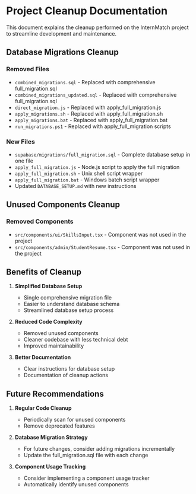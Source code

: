 # Project Cleanup Documentation

This document explains the cleanup performed on the InternMatch project to streamline development and maintenance.

## Database Migrations Cleanup

### Removed Files
- `combined_migrations.sql` - Replaced with comprehensive full_migration.sql
- `combined_migrations_updated.sql` - Replaced with comprehensive full_migration.sql
- `direct_migration.js` - Replaced with apply_full_migration.js
- `apply_migrations.sh` - Replaced with apply_full_migration.sh
- `apply_migrations.bat` - Replaced with apply_full_migration.bat
- `run_migrations.ps1` - Replaced with apply_full_migration scripts

### New Files
- `supabase/migrations/full_migration.sql` - Complete database setup in one file
- `apply_full_migration.js` - Node.js script to apply the full migration
- `apply_full_migration.sh` - Unix shell script wrapper
- `apply_full_migration.bat` - Windows batch script wrapper
- Updated `DATABASE_SETUP.md` with new instructions

## Unused Components Cleanup

### Removed Components
- `src/components/ui/SkillsInput.tsx` - Component was not used in the project
- `src/components/admin/StudentResume.tsx` - Component was not used in the project

## Benefits of Cleanup

1. **Simplified Database Setup**
   - Single comprehensive migration file
   - Easier to understand database schema
   - Streamlined database setup process

2. **Reduced Code Complexity**
   - Removed unused components
   - Cleaner codebase with less technical debt
   - Improved maintainability

3. **Better Documentation**
   - Clear instructions for database setup
   - Documentation of cleanup actions

## Future Recommendations

1. **Regular Code Cleanup**
   - Periodically scan for unused components
   - Remove deprecated features

2. **Database Migration Strategy**
   - For future changes, consider adding migrations incrementally
   - Update the full_migration.sql file with each change
   
3. **Component Usage Tracking**
   - Consider implementing a component usage tracker
   - Automatically identify unused components 
